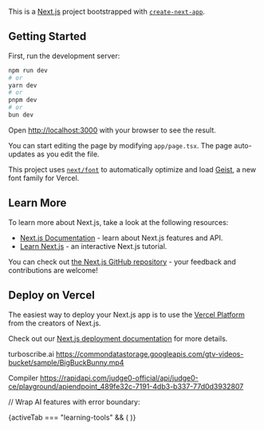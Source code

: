 This is a [Next.js](https://nextjs.org) project bootstrapped with [`create-next-app`](https://nextjs.org/docs/app/api-reference/cli/create-next-app).

## Getting Started

First, run the development server:

```bash
npm run dev
# or
yarn dev
# or
pnpm dev
# or
bun dev
```

Open [http://localhost:3000](http://localhost:3000) with your browser to see the result.

You can start editing the page by modifying `app/page.tsx`. The page auto-updates as you edit the file.

This project uses [`next/font`](https://nextjs.org/docs/app/building-your-application/optimizing/fonts) to automatically optimize and load [Geist](https://vercel.com/font), a new font family for Vercel.

## Learn More

To learn more about Next.js, take a look at the following resources:

- [Next.js Documentation](https://nextjs.org/docs) - learn about Next.js features and API.
- [Learn Next.js](https://nextjs.org/learn) - an interactive Next.js tutorial.

You can check out [the Next.js GitHub repository](https://github.com/vercel/next.js) - your feedback and contributions are welcome!

## Deploy on Vercel

The easiest way to deploy your Next.js app is to use the [Vercel Platform](https://vercel.com/new?utm_medium=default-template&filter=next.js&utm_source=create-next-app&utm_campaign=create-next-app-readme) from the creators of Next.js.

Check out our [Next.js deployment documentation](https://nextjs.org/docs/app/building-your-application/deploying) for more details.




turboscribe.ai
https://commondatastorage.googleapis.com/gtv-videos-bucket/sample/BigBuckBunny.mp4

Compiler
https://rapidapi.com/judge0-official/api/judge0-ce/playground/apiendpoint_489fe32c-7191-4db3-b337-77d0d3932807


// Wrap AI features with error boundary:

{activeTab === "learning-tools" && (
  <AIErrorBoundary>
    <LearningToolsTab
      video={video}
      getProgressPercentage={getProgressPercentage}
      setActiveTab={setActiveTab}
    />
  </AIErrorBoundary>
)}



<!-- 
QUIZ
quiz.generator.ts
generate-quiz.ts


 -->